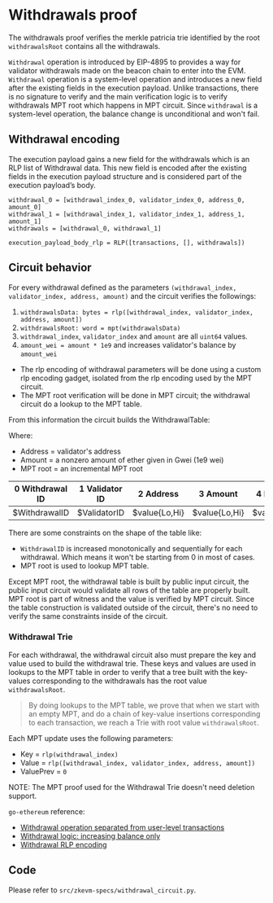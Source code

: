 # Withdrawals proof

The withdrawals proof verifies the merkle patricia trie identified by the root `withdrawalsRoot` contains all the withdrawals.

`Withdrawal` operation is introduced by EIP-4895 to provides a way for validator withdrawals made on the beacon chain to enter into the EVM. `Withdrawal` operation is a system-level operation and introduces a new field after the existing fields in the execution payload. Unlike transactions, there is no signature to verify and the main verification logic is to verify withdrawals MPT root which happens in MPT circuit. Since `withdrawal` is a system-level operation, the balance change is unconditional and won't fail.

## Withdrawal encoding

The execution payload gains a new field for the withdrawals which is an RLP list of Withdrawal data. This new field is encoded after the existing fields in the execution payload structure and is considered part of the execution payload’s body.

```
withdrawal_0 = [withdrawal_index_0, validator_index_0, address_0, amount_0]
withdrawal_1 = [withdrawal_index_1, validator_index_1, address_1, amount_1]
withdrawals = [withdrawal_0, withdrawal_1]

execution_payload_body_rlp = RLP([transactions, [], withdrawals])
```


## Circuit behavior

For every withdrawal defined as the parameters `(withdrawal_index, validator_index, address, amount)` and the circuit verifies the followings:

1. `withdrawalsData: bytes = rlp([withdrawal_index, validator_index, address, amount])`
2. `withdrawalsRoot: word = mpt(withdrawalsData)`
3. `withdrawal_index`, `validator_index` and `amount` are all `uint64` values.
4. `amount_wei = amount * 1e9` and increases validator's balance by `amount_wei`

- The rlp encoding of withdrawal parameters will be done using a custom rlp encoding gadget,  isolated from the rlp encoding used by the MPT circuit.
- The MPT root verification will be done in MPT circuit; the withdrawal circuit do a lookup to the MPT table.

From this information the circuit builds the WithdrawalTable:

Where:

- Address = validator's address
- Amount = a nonzero amount of ether given in Gwei (1e9 wei)
- MPT root = an incremental MPT root

| 0 Withdrawal ID | 1 Validator ID | 2 Address      | 3 Amount      | 4 MPT root     |
| -----------     | -------------  | -------------- | ------------- | -------------- |
| $WithdrawalID   | $ValidatorID   | $value{Lo,Hi}  | $value{Lo,Hi} | $value{Lo,Hi}  |

There are some constraints on the shape of the table like:

- `WithdrawalID` is increased monotonically and sequentially for each withdrawal. Which means it won't be starting from 0 in most of cases.
- MPT root is used to lookup MPT table.

Except MPT root, the withdrawal table is built by public input circuit, the public input circuit would validate all rows of the table are properly built. MPT root is part of witness and the value is verified by MPT circuit. Since the table construction is validated outside of the circuit, there's no need to verify the same constraints inside of the circuit. 

### Withdrawal Trie

For each withdrawal, the withdrawal circuit also must prepare the key and value used to build the withdrawal trie.  These keys and values are used in lookups to the MPT table in order to verify that a tree built with the key-values corresponding to the withdrawals has the root value `withdrawalsRoot`.

> By doing lookups to the MPT table, we prove that when we start with an empty MPT, and do a chain of key-value insertions corresponding to each transaction, we reach a Trie with root value `withdrawalsRoot`.

Each MPT update uses the following parameters:

- Key = `rlp(withdrawal_index)`
- Value = `rlp([withdrawal_index, validator_index, address, amount])`
- ValuePrev = `0`

NOTE: The MPT proof used for the Withdrawal Trie doesn't need deletion support.

`go-ethereum` reference:

- [Withdrawal operation separated from user-level transactions ](https://github.com/ethereum/go-ethereum/blob/b8adb4cb0c4989d138506531ef1966793b658c54/core/state_processor.go#L97-L102)
- [Withdrawal logic: increasing balance only](https://github.com/ethereum/go-ethereum/blob/b8adb4cb0c4989d138506531ef1966793b658c54/consensus/beacon/consensus.go#L356-L357)
- [Withdrawal RLP encoding](https://github.com/ethereum/go-ethereum/blob/b8adb4cb0c4989d138506531ef1966793b658c54/core/types/withdrawal.go#L54-L57)

## Code

Please refer to `src/zkevm-specs/withdrawal_circuit.py`.
